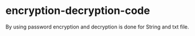 # encryption-decryption-code

By using password encryption and decryption is done for String and txt file.
